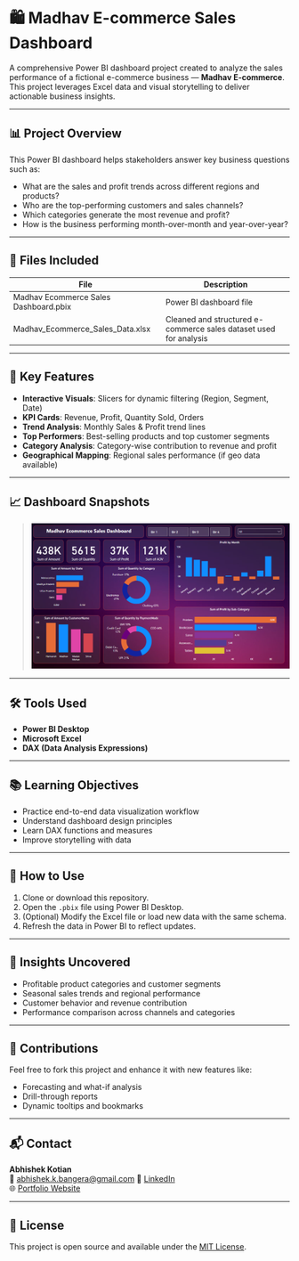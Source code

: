 # 🛍️ Madhav E-commerce Sales Dashboard

A comprehensive Power BI dashboard project created to analyze the sales performance of a fictional e-commerce business — **Madhav E-commerce**. This project leverages Excel data and visual storytelling to deliver actionable business insights.

---

## 📊 Project Overview

This Power BI dashboard helps stakeholders answer key business questions such as:
- What are the sales and profit trends across different regions and products?
- Who are the top-performing customers and sales channels?
- Which categories generate the most revenue and profit?
- How is the business performing month-over-month and year-over-year?

---

## 📁 Files Included

| File | Description |
|------|-------------|
| Madhav Ecommerce Sales Dashboard.pbix | Power BI dashboard file |
| Madhav_Ecommerce_Sales_Data.xlsx | Cleaned and structured e-commerce sales dataset used for analysis |

---

## 📌 Key Features

- **Interactive Visuals**: Slicers for dynamic filtering (Region, Segment, Date)
- **KPI Cards**: Revenue, Profit, Quantity Sold, Orders
- **Trend Analysis**: Monthly Sales & Profit trend lines
- **Top Performers**: Best-selling products and top customer segments
- **Category Analysis**: Category-wise contribution to revenue and profit
- **Geographical Mapping**: Regional sales performance (if geo data available)

---

## 📈 Dashboard Snapshots


> ![Dashboard Screenshot](Dashboard/Dashboard.png)

---

## 🛠️ Tools Used

- **Power BI Desktop**
- **Microsoft Excel**
- **DAX (Data Analysis Expressions)**

---

## 📚 Learning Objectives

- Practice end-to-end data visualization workflow
- Understand dashboard design principles
- Learn DAX functions and measures
- Improve storytelling with data

---

## 🚀 How to Use

1. Clone or download this repository.
2. Open the `.pbix` file using Power BI Desktop.
3. (Optional) Modify the Excel file or load new data with the same schema.
4. Refresh the data in Power BI to reflect updates.

---

## 🧠 Insights Uncovered

- Profitable product categories and customer segments
- Seasonal sales trends and regional performance
- Customer behavior and revenue contribution
- Performance comparison across channels and categories

---

## 🤝 Contributions

Feel free to fork this project and enhance it with new features like:
- Forecasting and what-if analysis
- Drill-through reports
- Dynamic tooltips and bookmarks

---

## 📬 Contact

**Abhishek Kotian**  
📧 abhishek.k.bangera@gmail.com
🔗 [LinkedIn](https://www.linkedin.com/in/abhishek-k-191368208)  
🌐 [Portfolio Website](https://abhishekkotianportfolio.netlify.app/)

---

## 📄 License

This project is open source and available under the [MIT License](LICENSE).

